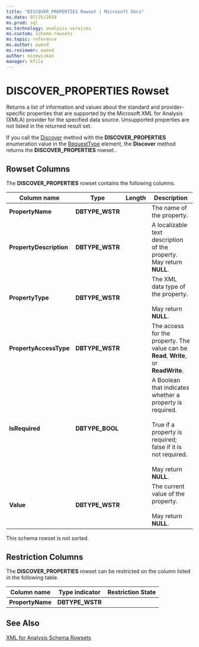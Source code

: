 ```yaml
---
title: "DISCOVER_PROPERTIES Rowset | Microsoft Docs"
ms.date: 07/25/2018
ms.prod: sql
ms.technology: analysis-services
ms.custom: schema-rowsets
ms.topic: reference
ms.author: owend
ms.reviewer: owend
author: minewiskan
manager: kfile
---
```

# DISCOVER_PROPERTIES Rowset

  Returns a list of information and values about the standard and provider-specific properties that are supported by the Microsoft XML for Analysis (XMLA) provider for the specified data source. Unsupported properties are not listed in the returned result set.  
  
 If you call the [Discover](../../xmla/xml-elements-methods-discover.md) method with the **DISCOVER_PROPERTIES** enumeration value in the [RequestType](../../xmla/xml-elements-properties/requesttype-element-xmla.md) element, the **Discover** method returns the **DISCOVER_PROPERTIES** rowset..  
  
## Rowset Columns  
 The **DISCOVER_PROPERTIES** rowset contains the following columns.  
  
|Column name|Type|Length|Description|  
|-----------------|----------|------------|-----------------|  
|**PropertyName**|**DBTYPE_WSTR**||The name of the property.|  
|**PropertyDescription**|**DBTYPE_WSTR**||A localizable text description of the property. May return **NULL**.|  
|**PropertyType**|**DBTYPE_WSTR**||The XML data type of the property.<br /><br /> May return **NULL**.|  
|**PropertyAccessType**|**DBTYPE_WSTR**||The access for the property. The value can be **Read**, **Write**, or **ReadWrite**.|  
|**IsRequired**|**DBTYPE_BOOL**||A Boolean that indicates whether a property is required.<br /><br /> True if a property is required; false if it is not required.<br /><br /> May return **NULL**.|  
|**Value**|**DBTYPE_WSTR**||The current value of the property.<br /><br /> May return **NULL**.|  
  
 This schema rowset is not sorted.  
  
## Restriction Columns  
 The **DISCOVER_PROPERTIES** rowset can be restricted on the column listed in the following table.  
  
|Column name|Type indicator|Restriction State|  
|-----------------|--------------------|-----------------------|  
|**PropertyName**|**DBTYPE_WSTR**||  
  
## See Also  
 [XML for Analysis Schema Rowsets](xml-for-analysis-schema-rowsets.md)  
  
  
